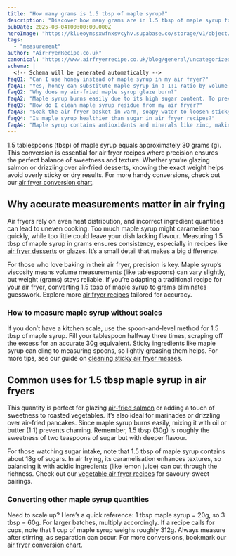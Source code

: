 ```yaml
---
title: "How many grams is 1.5 tbsp of maple syrup?"
description: "Discover how many grams are in 1.5 tbsp of maple syrup for precise air fryer recipes. Get accurate UK measurements instantly!"
pubDate: 2025-08-04T00:00:00.000Z
heroImage: "https://klueoymssxwfnxsvcyhv.supabase.co/storage/v1/object/public/Shmucket/how-many-grams-is-1-5-tbsp-maple-syrup.webp"
tags:
  - "measurement"
author: "AirFryerRecipe.co.uk"
canonical: "https://www.airfryerrecipe.co.uk/blog/general/uncategorized/how-many-grams-is-1-5-tbsp-maple-syrup"
schema: |
  <!-- Schema will be generated automatically -->
faqQ1: "Can I use honey instead of maple syrup in my air fryer?"
faqA1: "Yes, honey can substitute maple syrup in a 1:1 ratio by volume (1.5 tbsp honey = 1.5 tbsp maple syrup). However, honey is slightly denser, weighing about 21g per tablespoon, so 1.5 tbsp would be roughly 31.5g. Adjust cooking times slightly, as honey caramelises faster."
faqQ2: "Why does my air-fried maple syrup glaze burn?"
faqA2: "Maple syrup burns easily due to its high sugar content. To prevent this, mix it with oil or butter before brushing onto food. Also, air fry at a lower temperature (160°C) and check frequently. Adding it in the last 2–3 minutes of cooking helps, too."
faqQ3: "How do I clean maple syrup residue from my air fryer?"
faqA3: "Soak the air fryer basket in warm, soapy water to loosen sticky maple syrup. For stubborn spots, use a soft sponge and baking soda paste. Avoid abrasive scrubbers that could damage non-stick coatings. Regular cleaning prevents buildup—see our <a href=https://www.airfryerrecipe.co.uk/air-fryer-cleaner>cleaning guide</a> for tips."
faqQ4: "Is maple syrup healthier than sugar in air fryer recipes?"
faqA4: "Maple syrup contains antioxidants and minerals like zinc, making it a marginally healthier choice than refined sugar. However, it’s still high in natural sugars, so moderation is key. For lower-sugar options, try reducing the quantity or mixing with spices like cinnamon for flavour."
---
```

<p>1.5 tablespoons (tbsp) of maple syrup equals approximately 30 grams (g). This conversion is essential for air fryer recipes where precision ensures the perfect balance of sweetness and texture. Whether you’re glazing salmon or drizzling over air-fried desserts, knowing the exact weight helps avoid overly sticky or dry results. For more handy conversions, check out our <a href=https://www.airfryerrecipe.co.uk/air-fryer-conversion-chart>air fryer conversion chart</a>.</p>  

<h2>Why accurate measurements matter in air frying</h2>  
<p>Air fryers rely on even heat distribution, and incorrect ingredient quantities can lead to uneven cooking. Too much maple syrup might caramelise too quickly, while too little could leave your dish lacking flavour. Measuring 1.5 tbsp of maple syrup in grams ensures consistency, especially in recipes like <a href=https://www.airfryerrecipe.co.uk/recipe-category/dessert>air fryer desserts</a> or glazes. It’s a small detail that makes a big difference.</p>  

<p>For those who love baking in their air fryer, precision is key. Maple syrup’s viscosity means volume measurements (like tablespoons) can vary slightly, but weight (grams) stays reliable. If you’re adapting a traditional recipe for your air fryer, converting 1.5 tbsp of maple syrup to grams eliminates guesswork. Explore more <a href=https://www.airfryerrecipe.co.uk/recipes>air fryer recipes</a> tailored for accuracy.</p>  

<h3>How to measure maple syrup without scales</h3>  
<p>If you don’t have a kitchen scale, use the spoon-and-level method for 1.5 tbsp of maple syrup. Fill your tablespoon halfway three times, scraping off the excess for an accurate 30g equivalent. Sticky ingredients like maple syrup can cling to measuring spoons, so lightly greasing them helps. For more tips, see our guide on <a href=https://www.airfryerrecipe.co.uk/air-fryer-cleaner>cleaning sticky air fryer messes</a>.</p>  

<h2>Common uses for 1.5 tbsp maple syrup in air fryers</h2>  
<p>This quantity is perfect for glazing <a href=https://www.airfryerrecipe.co.uk/recipe-category/salmon>air-fried salmon</a> or adding a touch of sweetness to roasted vegetables. It’s also ideal for marinades or drizzling over air-fried pancakes. Since maple syrup burns easily, mixing it with oil or butter (1:1) prevents charring. Remember, 1.5 tbsp (30g) is roughly the sweetness of two teaspoons of sugar but with deeper flavour.</p>  

<p>For those watching sugar intake, note that 1.5 tbsp of maple syrup contains about 18g of sugars. In air frying, its caramelisation enhances textures, so balancing it with acidic ingredients (like lemon juice) can cut through the richness. Check out our <a href=https://www.airfryerrecipe.co.uk/recipe-category/vegetables>vegetable air fryer recipes</a> for savoury-sweet pairings.</p>  

<h3>Converting other maple syrup quantities</h3>  
<p>Need to scale up? Here’s a quick reference: 1 tbsp maple syrup = 20g, so 3 tbsp = 60g. For larger batches, multiply accordingly. If a recipe calls for cups, note that 1 cup of maple syrup weighs roughly 312g. Always measure after stirring, as separation can occur. For more conversions, bookmark our <a href=https://www.airfryerrecipe.co.uk/air-fryer-conversion-chart>air fryer conversion chart</a>.</p>
